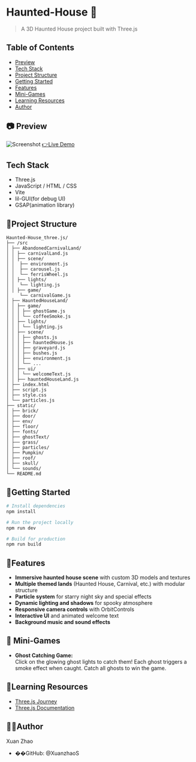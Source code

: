 # Haunted-House 👻

> A 3D Haunted House project built with Three.js

## Table of Contents

- [Preview](#preview)
- [Tech Stack](#tech-stack)
- [Project Structure](#project-structure)
- [Getting Started](#getting-started)
- [Features](#features)
- [Mini-Games](#mini-games)
- [Learning Resources](#learning-resources)
- [Author](#️author)

## 📷 Preview

![Screenshot](./assets/screenshot.gif)
[👉Live Demo](https://haunted-house-three-js-steel.vercel.app/)

## Tech Stack

- Three.js
- JavaScript / HTML / CSS
- Vite
- lil-GUI(for debug UI)
- GSAP(animation library)

## 📁Project Structure

```
Haunted-House_three.js/
├── /src
│ ├── AbandonedCarnivalLand/
│ │ ├── carnivalLand.js          
│ │ ├── scene/                   
│ │  ├── environment.js       
│ │  ├── carousel.js        
│ │  └── ferrisWheel.js      
│ │ ├── lights/                 
│ │  └── lighting.js         
│ │ ├── game/                    
│    └── carnivalGame.js 
│ ├── HauntedHouseLand/
│ │ ├── game/
│ │ │ ├── ghostGame.js
│ │ │ └── coffeeSmoke.js
│ │ ├── lights/
│ │ │ └── lighting.js
│ │ ├── scene/
│ │ │ ├── ghosts.js
│ │ │ ├── hauntedHouse.js
│ │ │ ├── graveyard.js
│ │ │ ├── bushes.js
│ │ │ ├── environment.js
│ │ │ └── ...
│ │ ├── ui/
│ │ │ └── welcomeText.js
│ │ ├── hauntedHouseLand.js
│ ├── index.html
│ ├── script.js
│ ├── style.css
│ └── particles.js
├── static/
│ ├── brick/
│ ├── door/
│ ├── env/
│ ├── floor/
│ ├── fonts/
│ ├── ghostText/
│ ├── grass/
│ ├── particles/
│ ├── Pumpkin/
│ ├── roof/
│ ├── skull/
│ └── sounds/
└── README.md
```

## 🚀Getting Started

```bash
# Install dependencies
npm install

# Run the project locally
npm run dev

# Build for production
npm run build
```

## 📌Features

- **Immersive haunted house scene** with custom 3D models and textures
- **Multiple themed lands** (Haunted House, Carnival, etc.) with modular structure
- **Particle system** for starry night sky and special effects
- **Dynamic lighting and shadows** for spooky atmosphere
- **Responsive camera controls** with OrbitControls
- **Interactive UI** and animated welcome text
- **Background music and sound effects**

## 👻 Mini-Games

- **Ghost Catching Game:**  
  Click on the glowing ghost lights to catch them! Each ghost triggers a smoke effect when caught. Catch all ghosts to win the game.

## 🧠Learning Resources

- [Three.js Journey](https://threejs-journey.com/)
- [Three.js Documentation](https://threejs.org/docs/)

## 🙋‍♀️Author

Xuan Zhao

- ��GitHub: @XuanzhaoS
